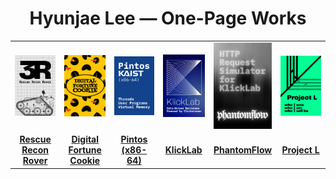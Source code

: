<h1 align="center">Hyunjae Lee — One-Page Works</h1>

<div align="center">

<table width="100%" cellpadding="0" cellspacing="0" style="border-collapse:collapse; table-layout:fixed;">
  <tr>
    <td width="16.66%"><a href="https://github.com/At-this-moment/3r"><img src="./assets/posters/3r_v3.png" alt="3R – Rescue Recon Rover" width="100%"></a></td>
    <td width="16.66%"><a href="https://github.com/At-this-moment/digital-fortune-cookie"><img src="./assets/posters/digital-fortune-cookie_v2.png" alt="Digital Fortune Cookie" width="100%"></a></td>
    <td width="16.66%"><a href="https://github.com/At-this-moment/pintos"><img src="./assets/posters/pintos_v2.png" alt="Pintos" width="100%"></a></td>
    <td width="16.66%"><a href="https://github.com/At-this-moment/klicklab"><img src="./assets/posters/klicklab_v2.png" alt="KlickLab" width="100%"></a></td>
    <td width="16.66%"><a href="https://github.com/At-this-moment/phantomflow"><img src="./assets/posters/phantomflow_v2.png" alt="PhantomFlow" width="100%"></a></td>
    <td width="16.66%"><a href="https://github.com/At-this-moment/project-l"><img src="./assets/posters/project-l_v2.png" alt="Project L" width="100%"></a></td>
  </tr>
  <tr>
    <td align="center" width="16.66%"><a href="https://github.com/At-this-moment/3r"><strong>Rescue Recon Rover</strong></a></td>
    <td align="center" width="16.66%"><a href="https://github.com/At-this-moment/digital-fortune-cookie"><strong>Digital Fortune Cookie</strong></a></td>
    <td align="center" width="16.66%"><a href="https://github.com/At-this-moment/pintos"><strong>Pintos (x86-64)</strong></a></td>
    <td align="center" width="16.66%"><a href="https://github.com/At-this-moment/klicklab"><strong>KlickLab</strong></a></td>
    <td align="center" width="16.66%"><a href="https://github.com/At-this-moment/phantomflow"><strong>PhantomFlow</strong></a></td>
    <td align="center" width="16.66%"><a href="https://github.com/At-this-moment/project-l"><strong>Project L</strong></a></td>
  </tr>
</table>

</div>
